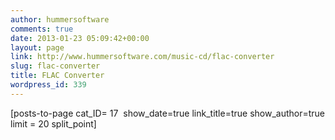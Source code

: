 ```yaml
---
author: hummersoftware
comments: true
date: 2013-01-23 05:09:42+00:00
layout: page
link: http://www.hummersoftware.com/music-cd/flac-converter
slug: flac-converter
title: FLAC Converter
wordpress_id: 339
---
```


[posts-to-page cat_ID= 17  show_date=true link_title=true show_author=true limit = 20 split_point]
